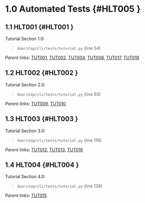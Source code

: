 # 1.0 Automated Tests {#HLT005 }

## 1.1 HLT001 {#HLT001 }

Tutorial Section 1.0:

> `doorstop/cli/tests/tutorial.py` (line 54)

*Parent links:* [TUT001](TUT.html#TUT001), [TUT002](TUT.html#TUT002), [TUT004](TUT.html#TUT004), [TUT008](TUT.html#TUT008), [TUT017](TUT.html#TUT017), [TUT019](TUT.html#TUT019)

## 1.2 HLT002 {#HLT002 }

Tutorial Section 2.0:

> `doorstop/cli/tests/tutorial.py` (line 93)

*Parent links:* [TUT009](TUT.html#TUT009), [TUT010](TUT.html#TUT010)

## 1.3 HLT003 {#HLT003 }

Tutorial Section 3.0:

> `doorstop/cli/tests/tutorial.py` (line 116)

*Parent links:* [TUT012](TUT.html#TUT012), [TUT013](TUT.html#TUT013), [TUT016](TUT.html#TUT016)

## 1.4 HLT004 {#HLT004 }

Tutorial Section 4.0:

> `doorstop/cli/tests/tutorial.py` (line 139)

*Parent links:* [TUT015](TUT.html#TUT015)

